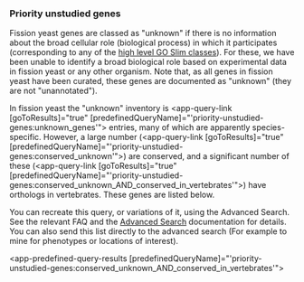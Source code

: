 ### Priority unstudied genes

Fission yeast genes are classed as "unknown" if there is no information
about the broad cellular role (biological process) in which it
participates (corresponding to any of the [high level GO Slim classes](/browse-curation/fission-yeast-go-slim-terms)). For these, we
have been unable to identify a broad biological role based on
experimental data in fission yeast or any other organism. Note that, as
all genes in fission yeast have been curated, these genes are documented
as "unknown" (they are not "unannotated").

In fission yeast the "unknown" inventory is 
<app-query-link [goToResults]="true" [predefinedQueryName]="'priority-unstudied-genes:unknown_genes'"></app-query-link> entries, many of
which are apparently species-specific. However, a large number
(<app-query-link [goToResults]="true" [predefinedQueryName]="'priority-unstudied-genes:conserved_unknown'"></app-query-link>) are conserved, and a significant
number of these (<app-query-link [goToResults]="true" [predefinedQueryName]="'priority-unstudied-genes:conserved_unknown_AND_conserved_in_vertebrates'"></app-query-link>) have orthologs in vertebrates. These genes are
listed below.

You can recreate this query, or variations of it, using the Advanced
Search. See the relevant FAQ and the [Advanced Search](/query)
documentation for details. You can also send this list directly to the
advanced search (For example to mine for phenotypes or locations of
interest).

<app-predefined-query-results [predefinedQueryName]="'priority-unstudied-genes:conserved_unknown_AND_conserved_in_vertebrates'"></app-predefined-query-results>
